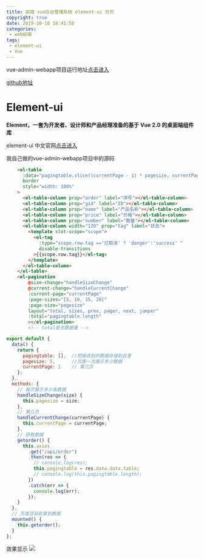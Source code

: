 ```yaml
---
title: 前端 vue后台管理系统 element-ui 分页
copyright: true
date: 2019-10-18 18:41:58
categories:
 - web前端
tags:
 - element-ui
 - Vue
---
```

vue-admin-webapp项目运行地址[点击进入](http://yqxshiki.gitee.io/yqx-vue-admin-webapp/#/login)

[github地址](https://github.com/yqxshiki/vue-admin-webapp)

# Element-ui

**Element，一套为开发者、设计师和产品经理准备的基于 Vue 2.0 的桌面端组件库**

element-ui 中文官网[点击进入](http://element-ui.cn/#/zh-CN)

我自己做的vue-admin-webapp项目中的源码

```HTML
    <el-table
      :data="pagingtable.slice((currentPage - 1) * pagesize, currentPage * pagesize)"
      border
      style="width: 100%"
    >
      <el-table-column prop="order" label="序号"></el-table-column>
      <el-table-column prop="gid" label="ID"></el-table-column>
      <el-table-column prop="name" label="产品名称"></el-table-column>
      <el-table-column prop="price" label="价格"></el-table-column>
      <el-table-column prop="number" label="数量"></el-table-column>
      <el-table-column width="120" prop="tag" label="状态">
        <template slot-scope="scope">
          <el-tag
            :type="scope.row.tag =='已取消' ? 'danger':'success' "
            disable-transitions
          >{{scope.row.tag}}</el-tag>
        </template>
      </el-table-column>
    </el-table>
    <el-pagination
        @size-change="handleSizeChange"
        @current-change="handleCurrentChange"
        :current-page="currentPage"
        :page-sizes="[5, 10, 15, 20]"
        :page-size="pagesize"
        layout="total, sizes, prev, pager, next, jumper"
        :total="pagingtable.length"
        ></el-pagination>
        <!-- total是总数据量 -->
```

```javascript
export default {
  data() {
    return {
      pagingtable: [],  //把接收到的数据存储到这里
      pagesize: 5,      //页面一次展示多少数据
      currentPage: 1    // 第几页
    };
  },
  methods: {
    // 每页展示多少条数据
    handleSizeChange(size) {
      this.pagesize = size;
    },
    // 第几页
    handleCurrentChange(currentPage) {
      this.currentPage = currentPage;
    },
    // 获取数据
    getorder() {
      this.axios
        .get("/api/order")
        .then(res => {
          // console.log(res);
          this.pagingtable = res.data.data.table;
          // console.log(this.pagingtable.length);
        })
        .catch(err => {
          console.log(err);
        });
    }
  },
  // 页面渲染前拿到数据
  mounted() {
    this.getorder();
  }
};
```
效果显示
![](https://blog-1259178461.cos.ap-chengdu.myqcloud.com/vue-admin-webapp/%E5%88%86%E9%A1%B5.gif)

